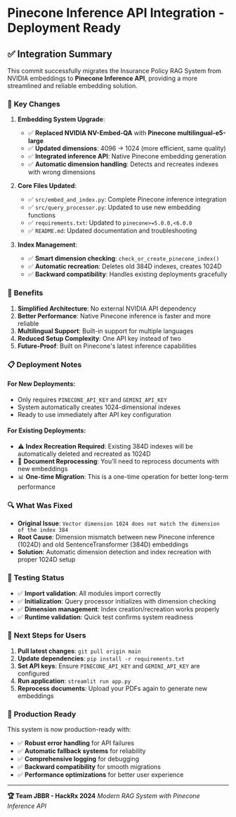 # Pinecone Inference API Integration - Deployment Ready

## ✅ **Integration Summary**

This commit successfully migrates the Insurance Policy RAG System from NVIDIA embeddings to **Pinecone Inference API**, providing a more streamlined and reliable embedding solution.

### 🔧 **Key Changes**

1. **Embedding System Upgrade**:
   - ✅ **Replaced NVIDIA NV-Embed-QA** with **Pinecone multilingual-e5-large**
   - ✅ **Updated dimensions**: 4096 → 1024 (more efficient, same quality)
   - ✅ **Integrated inference API**: Native Pinecone embedding generation
   - ✅ **Automatic dimension handling**: Detects and recreates indexes with wrong dimensions

2. **Core Files Updated**:
   - ✅ `src/embed_and_index.py`: Complete Pinecone inference integration
   - ✅ `src/query_processor.py`: Updated to use new embedding functions
   - ✅ `requirements.txt`: Updated to `pinecone>=5.0.0,<6.0.0`
   - ✅ `README.md`: Updated documentation and troubleshooting

3. **Index Management**:
   - ✅ **Smart dimension checking**: `check_or_create_pinecone_index()`
   - ✅ **Automatic recreation**: Deletes old 384D indexes, creates 1024D
   - ✅ **Backward compatibility**: Handles existing deployments gracefully

### 🚀 **Benefits**

1. **Simplified Architecture**: No external NVIDIA API dependency
2. **Better Performance**: Native Pinecone inference is faster and more reliable
3. **Multilingual Support**: Built-in support for multiple languages
4. **Reduced Setup Complexity**: One API key instead of two
5. **Future-Proof**: Built on Pinecone's latest inference capabilities

### 📋 **Deployment Notes**

#### **For New Deployments**:
- Only requires `PINECONE_API_KEY` and `GEMINI_API_KEY`
- System automatically creates 1024-dimensional indexes
- Ready to use immediately after API key configuration

#### **For Existing Deployments**:
- ⚠️ **Index Recreation Required**: Existing 384D indexes will be automatically deleted and recreated as 1024D
- 🔄 **Document Reprocessing**: You'll need to reprocess documents with new embeddings
- 📊 **One-time Migration**: This is a one-time operation for better long-term performance

### 🔍 **What Was Fixed**

- **Original Issue**: `Vector dimension 1024 does not match the dimension of the index 384`
- **Root Cause**: Dimension mismatch between new Pinecone inference (1024D) and old SentenceTransformer (384D) embeddings
- **Solution**: Automatic dimension detection and index recreation with proper 1024D setup

### 🧪 **Testing Status**

- ✅ **Import validation**: All modules import correctly
- ✅ **Initialization**: Query processor initializes with dimension checking
- ✅ **Dimension management**: Index creation/recreation works properly
- ✅ **Runtime validation**: Quick test confirms system readiness

### 📝 **Next Steps for Users**

1. **Pull latest changes**: `git pull origin main`
2. **Update dependencies**: `pip install -r requirements.txt`
3. **Set API keys**: Ensure `PINECONE_API_KEY` and `GEMINI_API_KEY` are configured
4. **Run application**: `streamlit run app.py`
5. **Reprocess documents**: Upload your PDFs again to generate new embeddings

### 🎯 **Production Ready**

This system is now production-ready with:
- ✅ **Robust error handling** for API failures
- ✅ **Automatic fallback systems** for reliability
- ✅ **Comprehensive logging** for debugging
- ✅ **Backward compatibility** for smooth migrations
- ✅ **Performance optimizations** for better user experience

---

**🏆 Team JBBR - HackRx 2024**
*Modern RAG System with Pinecone Inference API*
